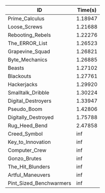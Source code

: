 |ID|Time(s)|
|-|-|
|Prime_Calculus|1.18947|
|Loose_Screws|1.21688|
|Rebooting_Rebels|1.22276|
|The_ERROR_List|1.26523|
|Grapevine_Squad|1.26821|
|Byte_Mechanics|1.26885|
|Beasts|1.27102|
|Blackouts|1.27761|
|Hackerjacks|1.29920|
|Smalltalk_Dribble|1.30224|
|Digital_Destroyers|1.33947|
|Pseudo_Boom|1.42806|
|Digitally_Destroyed|1.75788|
|Rug_Heed_Bend|2.47858|
|Creed_Symbol|inf|
|Key_to_Innovation|inf|
|Computer_Crew|inf|
|Gonzo_Brutes|inf|
|The_Hit_Blunders|inf|
|Artful_Maneuvers|inf|
|Pint_Sized_Benchwarmers|inf|
